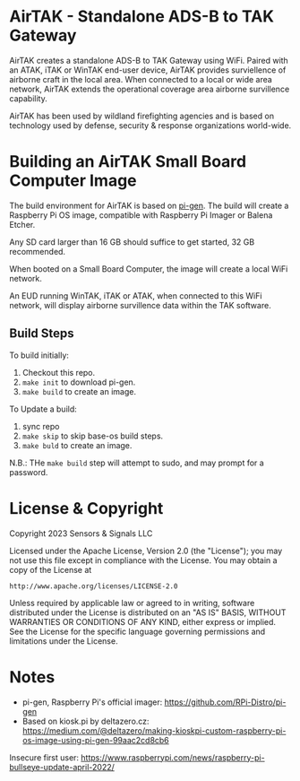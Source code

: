# AirTAK - Standalone ADS-B to TAK Gateway

AirTAK creates a standalone ADS-B to TAK Gateway using WiFi. Paired with an ATAK, iTAK 
or WinTAK end-user device, AirTAK provides surviellence of airborne craft in the local 
area. When connected to a local or wide area network, AirTAK extends the operational 
coverage area airborne survillence capability.

AirTAK has been used by wildland firefighting agencies and is based on technology used 
by defense, security & response organizations world-wide.

# Building an AirTAK Small Board Computer Image

The build environment for AirTAK is based on [pi-gen](https://github.com/RPi-Distro/pi-gen). 
The build will create a Raspberry Pi OS image, compatible with Raspberry Pi Imager or Balena Etcher.

Any SD card larger than 16 GB should suffice to get started, 32 GB recommended.

When booted on a Small Board Computer, the image will create a local WiFi network.

An EUD running WinTAK, iTAK or ATAK, when connected to this WiFi network, will display 
airborne survillence data within the TAK software.

## Build Steps

To build initially:

1. Checkout this repo.
2. `make init` to download pi-gen.
3. `make build` to create an image.

To Update a build:

1. sync repo
2. `make skip` to skip base-os build steps.
3. `make buld` to create an image.

N.B.: THe `make build` step will attempt to sudo, and may prompt for a password.

# License & Copyright

Copyright 2023 Sensors & Signals LLC

Licensed under the Apache License, Version 2.0 (the "License");
you may not use this file except in compliance with the License.
You may obtain a copy of the License at

    http://www.apache.org/licenses/LICENSE-2.0

Unless required by applicable law or agreed to in writing, software
distributed under the License is distributed on an "AS IS" BASIS,
WITHOUT WARRANTIES OR CONDITIONS OF ANY KIND, either express or implied.
See the License for the specific language governing permissions and
limitations under the License.

# Notes

- pi-gen, Raspberry Pi's official imager: https://github.com/RPi-Distro/pi-gen
- Based on kiosk.pi by deltazero.cz: https://medium.com/@deltazero/making-kioskpi-custom-raspberry-pi-os-image-using-pi-gen-99aac2cd8cb6

Insecure first user:
https://www.raspberrypi.com/news/raspberry-pi-bullseye-update-april-2022/
